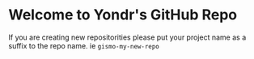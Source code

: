 # Welcome to Yondr's GitHub Repo
If you are creating new repositorities please put your project name as a suffix to the repo name.
ie `gismo-my-new-repo`

